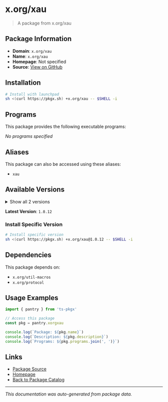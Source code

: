 # x.org/xau

> A package from x.org/xau

## Package Information

- **Domain**: `x.org/xau`
- **Name**: `x.org/xau`
- **Homepage**: Not specified
- **Source**: [View on GitHub](https://github.com/pkgxdev/pantry/tree/main/projects/x.org/xau/package.yml)

## Installation

```bash
# Install with launchpad
sh <(curl https://pkgx.sh) +x.org/xau -- $SHELL -i
```

## Programs

This package provides the following executable programs:

*No programs specified*

## Aliases

This package can also be accessed using these aliases:

- `xau`

## Available Versions

<details>
<summary>Show all 2 versions</summary>

- `1.0.12`, `1.0.11`

</details>

**Latest Version**: `1.0.12`

### Install Specific Version

```bash
# Install specific version
sh <(curl https://pkgx.sh) +x.org/xau@1.0.12 -- $SHELL -i
```

## Dependencies

This package depends on:

- `x.org/util-macros`
- `x.org/protocol`

## Usage Examples

```typescript
import { pantry } from 'ts-pkgx'

// Access this package
const pkg = pantry.xorgxau

console.log(`Package: ${pkg.name}`)
console.log(`Description: ${pkg.description}`)
console.log(`Programs: ${pkg.programs.join(', ')}`)
```

## Links

- [Package Source](https://github.com/pkgxdev/pantry/tree/main/projects/x.org/xau/package.yml)
- [Homepage](#)
- [Back to Package Catalog](../package-catalog.md)

---

*This documentation was auto-generated from package data.*
